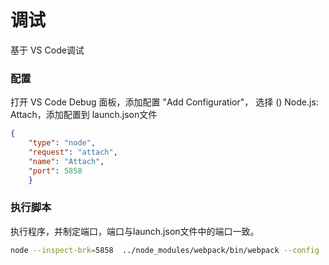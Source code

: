 # 调试

基于 VS Code调试

### 配置

打开 VS Code Debug 面板，添加配置 "Add Configuratior"， 选择 () Node.js: Attach，添加配置到 launch.json文件

```json
{
    "type": "node", 
    "request": "attach",
    "name": "Attach",
    "port": 5858
    }
```

### 执行脚本

执行程序，并制定端口，端口与launch.json文件中的端口一致。

```bash
node --inspect-brk=5858  ../node_modules/webpack/bin/webpack --config ./webpack.config.js

```
